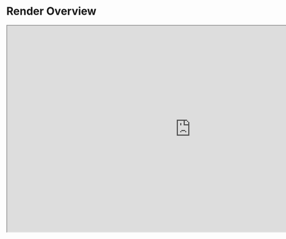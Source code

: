 # Render Overview

<p><iframe src="https://www.youtube.com/embed/O20wviK5YIQ?rel=0" width="960" height="540" allowfullscreen="allowfullscreen" allow="accelerometer; autoplay; clipboard-write; encrypted-media; gyroscope; picture-in-picture"></iframe></p>